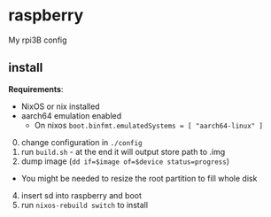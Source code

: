 # raspberry

My rpi3B config

## install

**Requirements**:
- NixOS or nix installed
- aarch64 emulation enabled
  * On nixos `boot.binfmt.emulatedSystems = [ "aarch64-linux" ]`

0. change configuration in `./config`
1. run `build.sh` - at the end it will output store path to .img
2. dump image (`dd if=$image of=$device status=progress`)
  - You might be needed to resize the root partition to fill whole disk
4. insert sd into raspberry and boot
5. run `nixos-rebuild switch` to install
